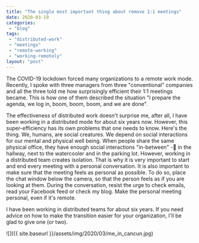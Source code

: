 ```yaml
---
title: "The single most important thing about remove 1:1 meetings"
date: 2020-03-19
categories: 
 - "blog"
tags: 
 - "distributed-work"
 - "meetings"
 - "remote-working"
 - "working-remotely"
layout: "post"
---
```


The COVID-19 lockdown forced many organizations to a remote work mode. Recently, I spoke with three managers from three "conventional" companies and all the three told me how surprisingly efficient their 1:1 meetings became. This is how one of them described the situation "I prepare the agenda, we log in, boom, boom, boom, and we are done".

The effectiveness of distributed work doesn't surprise me, after all, I have been working in a distributed mode for about six years now. However, this super-efficiency has its own problems that one needs to know. Here's the thing. We, humans, are social creatures. We depend on social interactions for our mental and physical well being. When people share the same physical office, they have enough social interactions "in-between" - in the hallway, next to the watercooler and in the parking lot. However, working in a distributed team creates isolation. That is why it is very important to start and end every meeting with a personal conversation. It is also important to make sure that the meeting feels as personal as possible. To do so, place the chat window below the camera, so that the person feels as if you are looking at them. During the conversation, resist the urge to check emails, read your Facebook feed or check my blog. Make the personal meeting personal, even if it's remote.

I have been working in distributed teams for about six years. If you need advice on how to make the transition easier for your organization, I'll be glad to give one (or two).

![]({{ site.baseurl }}/assets/img/2020/03/me_in_cancun.jpg)
